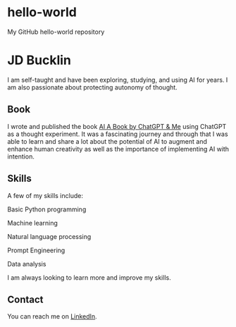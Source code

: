 # hello-world
My GitHub hello-world repository

# JD Bucklin

I am self-taught and have been exploring, studying, and using AI for years. I am also passionate about protecting autonomy of thought.

## Book

I wrote and published the book [AI A Book by ChatGPT & Me](https://www.amazon.com/dp/B0BVY3FM3Z?ref_=k4w_ss_store_lp) using ChatGPT as a thought experiment. It was a fascinating journey and through that I was able to learn and share a lot about the potential of AI to augment and enhance human creativity as well as the importance of implementing AI with intention.

## Skills

A few of my skills include:

Basic Python programming

Machine learning

Natural language processing

Prompt Engineering

Data analysis

I am always looking to learn more and improve my skills.

## Contact

You can reach me on [LinkedIn](https://www.linkedin.com/in/jdbucklin/).

